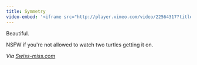 ```yaml
---
title: Symmetry
video-embed: '<iframe src="http://player.vimeo.com/video/22564317?title=0&amp;byline=0&amp;portrait=0&amp;color=ffffff" width="400" height="225" frameborder="0"></iframe>'
---
```

<p>Beautiful.</p>
<p>NSFW if you're not allowed to watch two turtles getting it on.</p>
<p><i>Via </i><a href="http://www.swiss-miss.com/2011/04/symmetry.html" title="" target=""><i>Swiss-miss.com</i></a></p>
